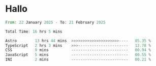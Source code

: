 # Hallo
<!--START_SECTION:waka-->

```rust
From: 22 January 2025 - To: 21 February 2025

Total Time: 16 hrs 5 mins

Astro        13 hrs 44 mins  >>>>>>>>>>>>>>>>>>>>>----   85.35 %
TypeScript   2 hrs 3 mins    >>>----------------------   12.78 %
CSS          9 mins          -------------------------   00.94 %
JavaScript   5 mins          -------------------------   00.55 %
INI          2 mins          -------------------------   00.21 %
```

<!--END_SECTION:waka-->
